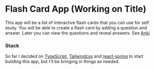 # Flash Card App (Working on Title)
This app will be a list of interactive flash cards that you can use for self study. You will be able to create a flash card by adding a question and answer. Later you can view the questions and reveal answers. See [Anki](https://apps.ankiweb.net/) 

### Stack
So far I decided on [TypeScript](https://www.typescriptlang.org/), [Tailwindcss](https://tailwindcss.com/) and [react-spring](https://www.react-spring.io/) to start building this app, but I'll be bringing in things as needed. 